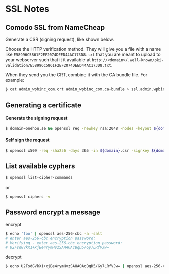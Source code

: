 # SSL Notes

## Comodo SSL from NameCheap

Generate a CSR (signing request), like shown below.

Choose the HTTP verification method.  They will give you a file with a name like `E58996C5861F2EF2074DEED44AC173D8.txt` that you are meant to upload to your webserver such that it it available at `http://<domain>/.well-known/pki-validation/E58996C5861F2EF2074DEED44AC173D8.txt`.

When they send you the CRT, combine it with the CA bundle file.  For example:

```bash
$ cat admin_wpbinc_com.crt admin_wpbinc_com.ca-bundle > ssl.admin.wpbinc.com/admin.wpbinc.com.crt
```

## Generating a certificate

#### Generate the signing request

```bash
$ domain=onehou.se && openssl req -newkey rsa:2048 -nodes -keyout ${domain}.key -out ${domain}.csr
```

#### Self sign the request

```bash
$ openssl x509 -req -sha256 -days 365 -in ${domain}.csr -signkey ${domain}.key -out ${domain}.crt
```

## List available cyphers

```bash
$ openssl list-cipher-commands
```

or

```bash
$ openssl ciphers -v
```

## Password encrypt a message

encrypt

```bash
$ echo 'foo' | openssl aes-256-cbc -a -salt
# enter aes-256-cbc encryption password:
# Verifying - enter aes-256-cbc encryption password:
# U2FsdGVkX1+xjBe4rymHvzSAHAOAcBqD5/Gy7LRfVJw=
```

decrypt

```bash
$ echo U2FsdGVkX1+xjBe4rymHvzSAHAOAcBqD5/Gy7LRfVJw= | openssl aes-256-cbc -a -d -salt
```
